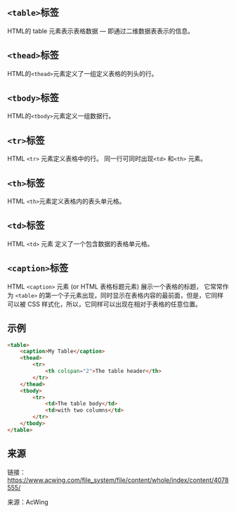 ## `<table>`标签
HTML的 table 元素表示表格数据 — 即通过二维数据表表示的信息。

## `<thead>`标签
HTML的`<thead>`元素定义了一组定义表格的列头的行。

## `<tbody>`标签
HTML的`<tbody>`元素定义一组数据行。

## `<tr>`标签
HTML `<tr>` 元素定义表格中的行。 同一行可同时出现`<td>` 和`<th>` 元素。

## `<th>`标签
HTML `<th>`元素定义表格内的表头单元格。

## `<td>`标签
HTML `<td>` 元素 定义了一个包含数据的表格单元格。

## `<caption>`标签
HTML `<caption>` 元素 (or HTML 表格标题元素) 展示一个表格的标题， 它常常作为 `<table>` 的第一个子元素出现，同时显示在表格内容的最前面，但是，它同样可以被 CSS 样式化，所以，它同样可以出现在相对于表格的任意位置。
## 示例
```html
<table>
    <caption>My Table</caption>
    <thead>
        <tr>
            <th colspan="2">The table header</th>
        </tr>
    </thead>
    <tbody>
        <tr>
            <td>The table body</td>
            <td>with two columns</td>
        </tr>
    </tbody>
</table>
```


## 来源
链接：<a href="https://www.acwing.com/file_system/file/content/whole/index/content/4078555/">https://www.acwing.com/file_system/file/content/whole/index/content/4078555/</a>

来源：AcWing